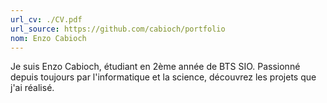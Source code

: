 ```yaml
---
url_cv: ./CV.pdf
url_source: https://github.com/cabioch/portfolio
nom: Enzo Cabioch
---
```

Je suis Enzo Cabioch, étudiant en 2ème année de BTS SIO. Passionné depuis toujours par l'informatique et la science, découvrez les projets que j'ai réalisé.